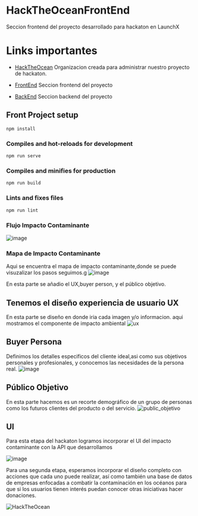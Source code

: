 # HackTheOceanFrontEnd
Seccion frontend del proyecto desarrollado para hackaton en LaunchX
# Links importantes

- [HackTheOcean](https://github.com/HackTheOcean) Organizacion creada para administrar nuestro proyecto de hackaton.

- [FrontEnd](https://github.com/HackTheOcean/HackTheOceanFrontEnd) Seccion frontend del proyecto

- [BackEnd](https://github.com/HackTheOcean/HackTheOceanBackEnd) Seccion backend del proyecto

## Front Project setup
```
npm install
```

### Compiles and hot-reloads for development
```
npm run serve
```

### Compiles and minifies for production
```
npm run build
```

### Lints and fixes files
```
npm run lint
```

### Flujo Impacto Contaminante 
![image](https://user-images.githubusercontent.com/48570016/168496404-05725370-1471-4753-9a5e-a23a44258706.png)


### Mapa de Impacto Contaminante
Aqui se encuentra el mapa de impacto contaminante,donde se puede visuzalizar los pasos seguimos.g
![image](https://i.ibb.co/MgYzVfj/map-acuatico.png)

En esta parte  se añadio el UX,buyer person, y el público objetivo.


## Tenemos el diseño experiencia de usuario UX
En esta parte se diseño en donde iria cada imagen y/o informacion.
aqui mostramos el componente de impacto ambiental
![ux](https://user-images.githubusercontent.com/33709574/168485811-10886cd5-40f6-4dac-a639-2f8757acd3a3.png)


## Buyer Persona
Definimos los detalles especificos del cliente ideal,asi como sus objetivos personales y profesionales,
y conocemos las necesidades de la persona real.
![image](https://user-images.githubusercontent.com/33709574/168485833-55ab5370-6d96-469a-8399-d551febd59fe.png)

## Público Objetivo
En esta parte hacemos es un recorte demográfico de un grupo de personas como los futuros clientes del producto o del servicio.
![public_objetivo](https://user-images.githubusercontent.com/33709574/168485838-bb480894-14c5-4903-ace4-bf468baa801a.jpg)

## UI
Para esta etapa del hackaton logramos incorporar el UI del impacto contaminante con la API que desarrollamos

![image](https://user-images.githubusercontent.com/48570016/168500992-2debec8e-dfdd-42a7-954c-60106175092d.png)

Para una segunda etapa, esperamos incorporar el diseño completo con acciones que cada uno puede realizar, así como también una base de datos de empresas enfocadas a combatir la contaminación en los océanos para que si los usuarios tienen interés puedan conocer otras iniciativas hacer donaciones.

![HackTheOcean](https://user-images.githubusercontent.com/48570016/168501093-747c88e3-c48a-435b-b2a2-b9e9278a3b78.jpg)


